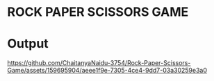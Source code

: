 # ROCK PAPER SCISSORS GAME

# Output


https://github.com/ChaitanyaNaidu-3754/Rock-Paper-Scissors-Game/assets/159695904/aeee1f9e-7305-4ce4-9dd7-03a30259e3a0


